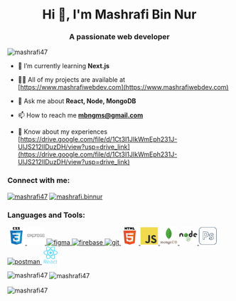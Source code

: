 <h1 align="center">Hi 👋, I'm Mashrafi Bin Nur</h1>
<h3 align="center">A passionate web developer</h3>

<p align="left"> <img src="https://komarev.com/ghpvc/?username=mashrafi47&label=Profile%20views&color=69ffb7&style=flat" alt="mashrafi47" /> </p>

- 🌱 I’m currently learning **Next.js**

- 👨‍💻 All of my projects are available at [https://www.mashrafiwebdev.com](https://www.mashrafiwebdev.com)

- 💬 Ask me about **React, Node, MongoDB**

- 📫 How to reach me **mbngms@gmail.com**

- 📄 Know about my experiences [https://drive.google.com/file/d/1Ct3I1JIkWmEph231J-UlJS212lIDuzDH/view?usp=drive_link](https://drive.google.com/file/d/1Ct3I1JIkWmEph231J-UlJS212lIDuzDH/view?usp=drive_link)

<h3 align="left">Connect with me:</h3>
<p align="left">
<a href="https://linkedin.com/in/mashrafi47" target="blank"><img align="center" src="https://raw.githubusercontent.com/rahuldkjain/github-profile-readme-generator/master/src/images/icons/Social/linked-in-alt.svg" alt="mashrafi47" height="30" width="40" /></a>
<a href="https://fb.com/mashrafi.binnur" target="blank"><img align="center" src="https://raw.githubusercontent.com/rahuldkjain/github-profile-readme-generator/master/src/images/icons/Social/facebook.svg" alt="mashrafi.binnur" height="30" width="40" /></a>
</p>

<h3 align="left">Languages and Tools:</h3>
<p align="left"> <a href="https://www.w3schools.com/css/" target="_blank" rel="noreferrer"> <img src="https://raw.githubusercontent.com/devicons/devicon/master/icons/css3/css3-original-wordmark.svg" alt="css3" width="40" height="40"/> </a> <a href="https://expressjs.com" target="_blank" rel="noreferrer"> <img src="https://raw.githubusercontent.com/devicons/devicon/master/icons/express/express-original-wordmark.svg" alt="express" width="40" height="40"/> </a> <a href="https://www.figma.com/" target="_blank" rel="noreferrer"> <img src="https://www.vectorlogo.zone/logos/figma/figma-icon.svg" alt="figma" width="40" height="40"/> </a> <a href="https://firebase.google.com/" target="_blank" rel="noreferrer"> <img src="https://www.vectorlogo.zone/logos/firebase/firebase-icon.svg" alt="firebase" width="40" height="40"/> </a> <a href="https://git-scm.com/" target="_blank" rel="noreferrer"> <img src="https://www.vectorlogo.zone/logos/git-scm/git-scm-icon.svg" alt="git" width="40" height="40"/> </a> <a href="https://www.w3.org/html/" target="_blank" rel="noreferrer"> <img src="https://raw.githubusercontent.com/devicons/devicon/master/icons/html5/html5-original-wordmark.svg" alt="html5" width="40" height="40"/> </a> <a href="https://developer.mozilla.org/en-US/docs/Web/JavaScript" target="_blank" rel="noreferrer"> <img src="https://raw.githubusercontent.com/devicons/devicon/master/icons/javascript/javascript-original.svg" alt="javascript" width="40" height="40"/> </a> <a href="https://www.mongodb.com/" target="_blank" rel="noreferrer"> <img src="https://raw.githubusercontent.com/devicons/devicon/master/icons/mongodb/mongodb-original-wordmark.svg" alt="mongodb" width="40" height="40"/> </a> <a href="https://nodejs.org" target="_blank" rel="noreferrer"> <img src="https://raw.githubusercontent.com/devicons/devicon/master/icons/nodejs/nodejs-original-wordmark.svg" alt="nodejs" width="40" height="40"/> </a> <a href="https://www.photoshop.com/en" target="_blank" rel="noreferrer"> <img src="https://raw.githubusercontent.com/devicons/devicon/master/icons/photoshop/photoshop-line.svg" alt="photoshop" width="40" height="40"/> </a> <a href="https://postman.com" target="_blank" rel="noreferrer"> <img src="https://www.vectorlogo.zone/logos/getpostman/getpostman-icon.svg" alt="postman" width="40" height="40"/> </a> <a href="https://reactjs.org/" target="_blank" rel="noreferrer"> <img src="https://raw.githubusercontent.com/devicons/devicon/master/icons/react/react-original-wordmark.svg" alt="react" width="40" height="40"/> </a> </p>

<p><img align="left" src="https://github-readme-stats.vercel.app/api/top-langs?username=mashrafi47&show_icons=true&locale=en&layout=compact" alt="mashrafi47" /></p>

<p>&nbsp;<img align="center" src="https://github-readme-stats.vercel.app/api?username=mashrafi47&show_icons=true&locale=en" alt="mashrafi47" /></p>

<p><img align="center" src="https://github-readme-streak-stats.herokuapp.com/?user=mashrafi47&" alt="mashrafi47" /></p>
